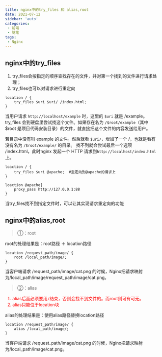 ```yaml
---
title: nginx中的try_files 和 alias,root 
date: 2021-07-12
sidebar: 'auto'
categories: 
 - 前端
 - 随笔
tags:
 - Nginx
---
```


## nginx中的try_files

1. try_files会按指定的顺序查找存在的文件，并对第一个找到的文件进行请求处理；
2. try_files也可以对请求进行重定向

```nginx
location / {
    try_files $uri $uri/ /index.html;
}
```

当用户请求 `http://localhost/example` 时，这里的 `$uri` 就是 /example。 try_files 会到硬盘里尝试找这个文件。如果存在名为 `/$root/example`（其中 $root 是项目代码安装目录）的文件，就直接把这个文件的内容发送给用户。 

若目录中没有叫 example 的文件。然后就看 `$uri/`，增加了一个 /，也就是看有没有名为 `/$root/example/` 的目录。 找不到就会尝试最后一个选项 /index.html，此时nginx 发起一个 HTTP 请求到`http://localhost/index.html`上。 


```nginx
loaction / {
    try_files $uri @apache;  #重定向到@apache的请求上
}

loaction @apache{
    proxy_pass http://127.0.0.1:88
}
```

当try_files找不到指定文件时，可以让其实现请求重定向的功能


## nginx中的alias,root

> ①：root  

root的处理结果是：root路径 ＋ location路径

```nginx
location /request_path/image/ {
    root /local_path/image/;
}
```

当客户端请求 /request_path/image/cat.png 的时候，Nginx把请求映射为/local_path/image/request_path/image/cat.png。



> ②：alias

<span style="color: red;">

1. alias后面必须要用`/`结束，否则会找不到文件的。而root则可有可无。
2. alias只能位于location块

</span>

alias的处理结果是：使用alias路径替换location路径

```nginx
location /request_path/image/ {
    alias /local_path/image/;
}
```

当客户端请求 /request_path/image/cat.png 的时候，Nginx把请求映射为/local_path/image/cat.png。
